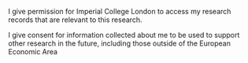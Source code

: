 I give permission for Imperial College London to access my research records that are relevant to this research.

I give consent for information collected about me to be used to support other research in the future, including those outside of the European Economic Area
